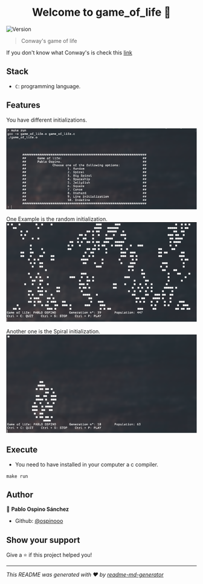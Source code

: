 <h1 align="center">Welcome to game_of_life 👋</h1>
<p>
  <img alt="Version" src="https://img.shields.io/badge/version-1.0.0-blue.svg?cacheSeconds=2592000" />
</p>

> Conway's game of life 

If you don't know what Conway's is check this [link](https://en.wikipedia.org/wiki/Conway%27s_Game_of_Life)

## Stack

- `C`: programming language.

## Features

You have different initializations.

![](img/ini.png)

One Example is the random initialization.
![](img/random.png)

Another one is the Spiral initialization.
![](img/spiral.png)

## Execute

- You need to have installed in your computer a c compiler.
```
make run
```

## Author

👤 **Pablo Ospino Sánchez**

* Github: [@ospinooo](https://github.com/ospinooo)

## Show your support

Give a ⭐️ if this project helped you!

***
_This README was generated with ❤️ by [readme-md-generator](https://github.com/kefranabg/readme-md-generator)_